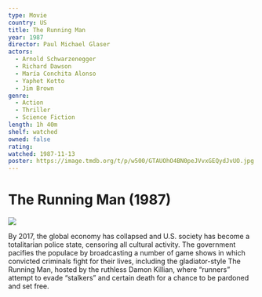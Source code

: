 ```yaml
---
type: Movie
country: US
title: The Running Man
year: 1987
director: Paul Michael Glaser
actors:
  - Arnold Schwarzenegger
  - Richard Dawson
  - María Conchita Alonso
  - Yaphet Kotto
  - Jim Brown
genre:
  - Action
  - Thriller
  - Science Fiction
length: 1h 40m
shelf: watched
owned: false
rating:
watched: 1987-11-13
poster: https://image.tmdb.org/t/p/w500/GTAUOhO4BN0peJVvxGEQydJvUO.jpg
---
```


# The Running Man (1987)

![](https://image.tmdb.org/t/p/w500/GTAUOhO4BN0peJVvxGEQydJvUO.jpg)

By 2017, the global economy has collapsed and U.S. society has become a totalitarian police state, censoring all cultural activity. The government pacifies the populace by broadcasting a number of game shows in which convicted criminals fight for their lives, including the gladiator-style The Running Man, hosted by the ruthless Damon Killian, where “runners” attempt to evade “stalkers” and certain death for a chance to be pardoned and set free.